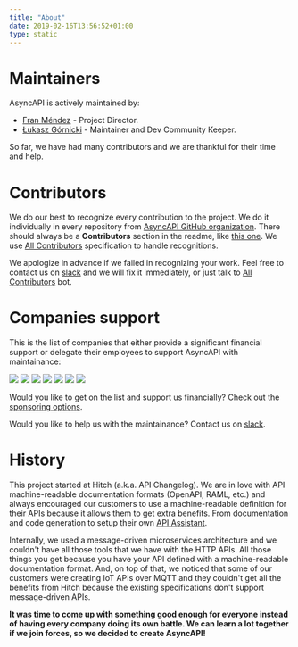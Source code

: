 ```yaml
---
title: "About"
date: 2019-02-16T13:56:52+01:00
type: static
---
```


# Maintainers 

AsyncAPI is actively maintained by:

- [Fran Méndez](https://twitter.com/fmvilas) - Project Director.
- [Łukasz Górnicki](https://twitter.com/derberq) - Maintainer and Dev Community Keeper.

So far, we have had many contributors and we are thankful for their time and help.

# Contributors

We do our best to recognize every contribution to the project. We do it individually in every repository from [AsyncAPI GitHub organization](https://github.com/asyncapi/). There should always be a **Contributors** section in the readme, like [this one](https://github.com/asyncapi/asyncapi/blob/master/README.md#contributors). We use [All Contributors](https://allcontributors.org/docs/en/specification) specification to handle recognitions. 

We apologize in advance if we failed in recognizing your work. Feel free to contact us on [slack](https://www.asyncapi.com/slack-invite/) and we will fix it immediately, or just talk to [All Contributors](https://allcontributors.org) bot.

# Companies support

This is the list of companies that either provide a significant financial support or delegate their employees to support AsyncAPI with maintainance:

<div class="row platinum-members">
<a href="https://iqvia.com" target="_blank"><img class="platinum-member-logo platinum-member-logo--iqvia" src="/img/logos/sponsors/iqvia.png"></a>
<a href="https://mulesoft.com" target="_blank"><img class="platinum-member-logo platinum-member-logo--mulesoft" src="/img/logos/sponsors/mulesoft.png"></a>
<a href="https://salesforce.com" target="_blank"><img class="platinum-member-logo platinum-member-logo--salesforce" src="/img/logos/sponsors/salesforce.png"></a>
<a href="https://sap.com" target="_blank"><img class="platinum-member-logo platinum-member-logo--sap" src="/img/logos/sponsors/sap.png"></a>
<a href="https://slack.com" target="_blank"><img class="platinum-member-logo platinum-member-logo--slack" src="/img/logos/sponsors/slack.png"></a>
<a href="https://solace.com" target="_blank"><img class="platinum-member-logo platinum-member-logo--solace" src="/img/logos/sponsors/solace.png"></a>
<a href="https://tibco.com" target="_blank"><img class="platinum-member-logo platinum-member-logo--tibco" src="/img/logos/sponsors/tibco.png"></a>
</div>

Would you like to get on the list and support us financially? Check out the [sponsoring options](https://opencollective.com/asyncapi).

Would you like to help us with the maintainance? Contact us on [slack](https://www.asyncapi.com/slack-invite/).

# History

This project started at Hitch (a.k.a. API Changelog). We are in love with API machine-readable documentation formats (OpenAPI, RAML, etc.) and always encouraged our customers to use a machine-readable definition for their APIs because it allows them to get extra benefits. From documentation and code generation to setup their own [API Assistant](http://apiassistant.com).

Internally, we used a message-driven microservices architecture and we couldn't have all those tools that we have with the HTTP APIs. All those things you get because you have your API defined with a machine-readable documentation format. And, on top of that, we noticed that some of our customers were creating IoT APIs over MQTT and they couldn't get all the benefits from Hitch because the existing specifications don't support message-driven APIs.

**It was time to come up with something good enough for everyone instead of having every company doing its own battle. We can learn a lot together if we join forces, so we decided to create AsyncAPI!**
